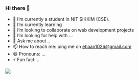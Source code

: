 ### Hi there 👋


- 🔭 I’m currently a student in NIT SIKKIM (CSE).
- 🌱 I’m currently learning 
- 👯 I’m looking to collaborate on web development projects
- 🤔 I’m looking for help with ...
- 💬 Ask me about ..
- 📫 How to reach me: ping me on ehaan1026@gmail.com
- 😄 Pronouns: ...
- ⚡ Fun fact: ...
<img src="https://github-readme-stats.vercel.app/api?username=amanverma-1001&&show_icons=true&title_color=ffffff&icon_color=bb2acf&text_color=daf7dc&bg_color=151515">

